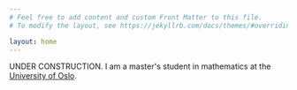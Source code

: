 ```yaml
---
# Feel free to add content and custom Front Matter to this file.
# To modify the layout, see https://jekyllrb.com/docs/themes/#overriding-theme-defaults

layout: home
---
```

UNDER CONSTRUCTION. I am a master's student in mathematics at the [University of Oslo](https://www.uio.no/english/). 